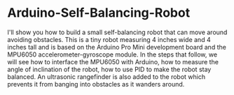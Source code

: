 # Arduino-Self-Balancing-Robot

I'll show you how to build a small
self-balancing robot that can move around avoiding
obstacles. This is a tiny robot measuring 4 inches
wide and 4 inches tall and is based on the Arduino
Pro Mini development board and the MPU6050
accelerometer-gyroscope module.
In the steps that follow, we will see how to interface
the MPU6050 with Arduino, how to measure the
angle of inclination of the robot, how to use PID to
make the robot stay balanced. An ultrasonic
rangefinder is also added to the robot which prevents
it from banging into obstacles as it wanders around.

